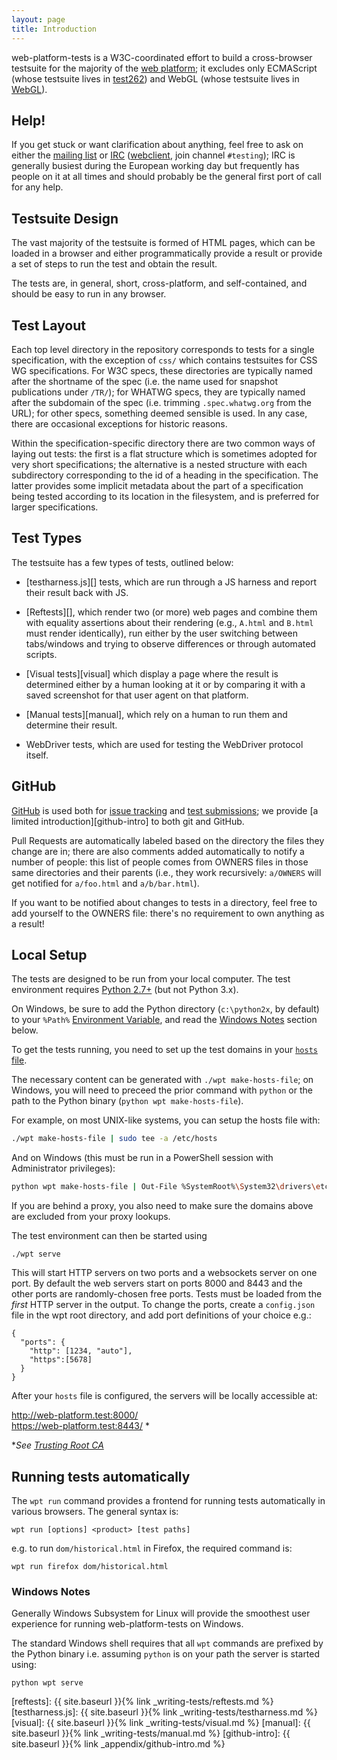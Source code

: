 ```yaml
---
layout: page
title: Introduction
---
```


web-platform-tests is a W3C-coordinated effort to build a
cross-browser testsuite for the majority of
the [web platform][web-platform]; it excludes only ECMAScript (whose
testsuite lives in [test262][test262]) and WebGL (whose testsuite
lives in [WebGL][WebGL]).

## Help!

If you get stuck or want clarification about anything, feel free to
ask on either the [mailing list][public-test-infra] or [IRC][]
([webclient][web irc], join channel `#testing`); IRC is generally
busiest during the European working day but frequently has people on
it at all times and should probably be the general first port of call
for any help.


## Testsuite Design

The vast majority of the testsuite is formed of HTML pages, which can
be loaded in a browser and either programmatically provide a result or
provide a set of steps to run the test and obtain the result.

The tests are, in general, short, cross-platform, and self-contained,
and should be easy to run in any browser.


## Test Layout

Each top level directory in the repository corresponds to tests for a
single specification, with the exception of `css/` which contains
testsuites for CSS WG specifications. For W3C specs, these directories
are typically named after the shortname of the spec (i.e. the name
used for snapshot publications under `/TR/`); for WHATWG specs, they
are typically named after the subdomain of the spec (i.e. trimming
`.spec.whatwg.org` from the URL); for other specs, something deemed
sensible is used. In any case, there are occasional exceptions for
historic reasons.

Within the specification-specific directory there are two common ways
of laying out tests: the first is a flat structure which is sometimes
adopted for very short specifications; the alternative is a nested
structure with each subdirectory corresponding to the id of a heading
in the specification. The latter provides some implicit metadata about
the part of a specification being tested according to its location in
the filesystem, and is preferred for larger specifications.


## Test Types

The testsuite has a few types of tests, outlined below:

* [testharness.js][] tests, which are run
  through a JS harness and report their result back with JS.

* [Reftests][], which render two (or more) web
  pages and combine them with equality assertions about their
  rendering (e.g., `A.html` and `B.html` must render identically), run
  either by the user switching between tabs/windows and trying to
  observe differences or through automated scripts.

* [Visual tests][visual] which display a page where the
  result is determined either by a human looking at it or by comparing
  it with a saved screenshot for that user agent on that platform.

* [Manual tests][manual], which rely on a human to run
  them and determine their result.

* WebDriver tests, which are used for testing the WebDriver protocol
  itself.


## GitHub

[GitHub](https://github.com/web-platform-tests/wpt/) is used both for [issue tracking](https://github.com/web-platform-tests/wpt/issues) and [test submissions](https://github.com/web-platform-tests/wpt/pulls); we
provide [a limited introduction][github-intro] to both git and
GitHub.

Pull Requests are automatically labeled based on the directory the
files they change are in; there are also comments added automatically
to notify a number of people: this list of people comes from OWNERS
files in those same directories and their parents (i.e., they work
recursively: `a/OWNERS` will get notified for `a/foo.html` and
`a/b/bar.html`).

If you want to be notified about changes to tests in a directory, feel
free to add yourself to the OWNERS file: there's no requirement to own
anything as a result!


## Local Setup

The tests are designed to be run from your local computer. The test
environment requires [Python 2.7+](http://www.python.org/downloads) (but not Python 3.x).

On Windows, be sure to add the Python directory (`c:\python2x`, by default) to
your `%Path%` [Environment Variable](http://www.computerhope.com/issues/ch000549.htm),
and read the [Windows Notes](#windows-notes) section below.

To get the tests running, you need to set up the test domains in your
[`hosts` file](http://en.wikipedia.org/wiki/Hosts_%28file%29%23Location_in_the_file_system).

The necessary content can be generated with `./wpt make-hosts-file`; on
Windows, you will need to preceed the prior command with `python` or
the path to the Python binary (`python wpt make-hosts-file`).

For example, on most UNIX-like systems, you can setup the hosts file with:

```bash
./wpt make-hosts-file | sudo tee -a /etc/hosts
```

And on Windows (this must be run in a PowerShell session with Administrator privileges):

```bash
python wpt make-hosts-file | Out-File %SystemRoot%\System32\drivers\etc\hosts -Encoding ascii -Append
```

If you are behind a proxy, you also need to make sure the domains above are
excluded from your proxy lookups.

The test environment can then be started using

    ./wpt serve

This will start HTTP servers on two ports and a websockets server on
one port. By default the web servers start on ports 8000 and 8443 and the other
ports are randomly-chosen free ports. Tests must be loaded from the
*first* HTTP server in the output. To change the ports,
create a `config.json` file in the wpt root directory, and add
port definitions of your choice e.g.:

```
{
  "ports": {
    "http": [1234, "auto"],
    "https":[5678]
  }
}
```

After your `hosts` file is configured, the servers will be locally accessible at:

http://web-platform.test:8000/<br>
https://web-platform.test:8443/ *

\**See [Trusting Root CA](https://github.com/web-platform-tests/wpt/blob/master/README.md#trusting-root-ca)*

## Running tests automatically

The `wpt run` command provides a frontend for running tests automatically
in various browsers. The general syntax is:

```
wpt run [options] <product> [test paths]
```

e.g. to run `dom/historical.html` in Firefox, the required command is:

```
wpt run firefox dom/historical.html
```

### Windows Notes

Generally Windows Subsystem for Linux will provide the smoothest user
experience for running web-platform-tests on Windows.

The standard Windows shell requires that all `wpt` commands are prefixed
by the Python binary i.e. assuming `python` is on your path the server is
started using:

`python wpt serve`


[web-platform]: https://platform.html5.org
[test262]: https://github.com/tc39/test262
[webgl]: https://github.com/KhronosGroup/WebGL
[public-test-infra]: https://lists.w3.org/Archives/Public/public-test-infra/
[IRC]: irc://irc.w3.org:6667/testing
[web irc]: http://irc.w3.org

[reftests]: {{ site.baseurl }}{% link _writing-tests/reftests.md %}
[testharness.js]: {{ site.baseurl }}{% link _writing-tests/testharness.md %}
[visual]: {{ site.baseurl }}{% link _writing-tests/visual.md %}
[manual]: {{ site.baseurl }}{% link _writing-tests/manual.md %}
[github-intro]: {{ site.baseurl }}{% link _appendix/github-intro.md %}

